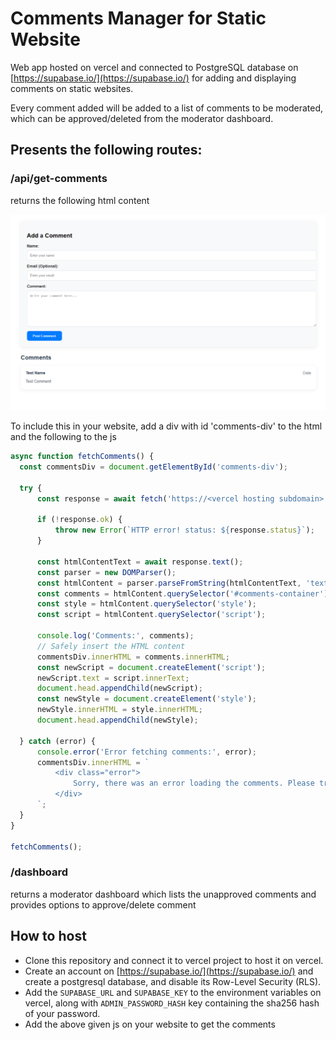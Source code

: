 # Comments Manager for Static Website

Web app hosted on vercel and connected to PostgreSQL database on [https://supabase.io/](https://supabase.io/) for adding and displaying comments on static websites.

Every comment added will be added to a list of comments to be moderated, which can be approved/deleted from the moderator dashboard.

## Presents the following routes:

### /api/get-comments

returns the following html content

![1731820255132](image/readme/1731820255132.png)

To include this in your website, add a div with id 'comments-div' to the html and the following to the js

```javascript
async function fetchComments() {
  const commentsDiv = document.getElementById('comments-div');
  
  try {
      const response = await fetch('https://<vercel hosting subdomain>.vercel.app/api/get-comments');
  
      if (!response.ok) {
          throw new Error(`HTTP error! status: ${response.status}`);
      }
  
      const htmlContentText = await response.text();
      const parser = new DOMParser();
      const htmlContent = parser.parseFromString(htmlContentText, 'text/html');
      const comments = htmlContent.querySelector('#comments-container');
      const style = htmlContent.querySelector('style');
      const script = htmlContent.querySelector('script');
  
      console.log('Comments:', comments);
      // Safely insert the HTML content
      commentsDiv.innerHTML = comments.innerHTML;
      const newScript = document.createElement('script');
      newScript.text = script.innerText;
      document.head.appendChild(newScript);
      const newStyle = document.createElement('style');
      newStyle.innerHTML = style.innerHTML;
      document.head.appendChild(newStyle);
  
  } catch (error) {
      console.error('Error fetching comments:', error);
      commentsDiv.innerHTML = `
          <div class="error">
              Sorry, there was an error loading the comments. Please try again later.
          </div>
      `;
  }
}

fetchComments();
```

### /dashboard

returns a moderator dashboard which lists the unapproved comments and provides options to approve/delete comment

## How to host

- Clone this repository and connect it to vercel project to host it on vercel.
- Create an account on [https://supabase.io/](https://supabase.io/) and create a postgresql database, and disable its Row-Level Security (RLS).
- Add the `SUPABASE_URL` and `SUPABASE_KEY` to the environment variables on vercel, along with `ADMIN_PASSWORD_HASH` key containing the sha256 hash of your password.
- Add the above given js on your website to get the comments

